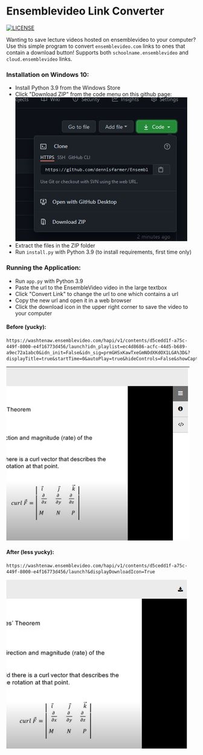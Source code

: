 # Ensemblevideo Link Converter 

[![LICENSE](https://img.shields.io/badge/license-MIT-lightgrey.svg)](https://raw.githubusercontent.com/dennisfarmer/Ensemble-Video-Downloader/master/LICENSE)

Wanting to save lecture videos hosted on ensemblevideo to your computer? Use this simple program to convert `ensemblevideo.com` links to ones that contain a download button! Supports both `schoolname.ensemblevideo` and `cloud.ensemblevideo` links.

### Installation on Windows 10:

- Install Python 3.9 from the Windows Store
- Click "Download ZIP" from the code menu on this github page:
![download_1](./media/download_1.png)
- Extract the files in the ZIP folder
- Run `install.py` with Python 3.9 (to install requirements, first time only)

### Running the Application:
- Run `app.py` with Python 3.9
- Paste the url to the EnsembleVideo video in the large textbox
- Click "Convert Link" to change the url to one which contains a url
- Copy the new url and open it in a web browser
- Click the download icon in the upper right corner to save the video to your computer

#### Before (yucky):
```
https://washtenaw.ensemblevideo.com/hapi/v1/contents/d5cedd1f-a75c-449f-8000-e4f16773d456/launch?idn_playlist=ec4d8686-acfc-44d5-b689-a9ec72a1abc0&idn_init=False&idn_sig=prmGHSxKawTxeGmNOdXKdOX1LGA%3D&?displayTitle=true&startTime=0&autoPlay=true&hideControls=False&showCaptions=False&displaySharing=False&displayAnnotations=True&displayAttachments=True&displayLinks=True&displayDownloadIcon=False&displayMetaData=true&displayEmbedCode=True&audioPreviewImage=False&displayCaptionSearch=True&displayViewersReport=False&displayAxdxs=False&forceDisplayAdsOff=False&embedAsThumbnail=False&playlistId=&displayCredits=False&isJavaScriptEmbed=False&isContentPreview=False&isResponsive=False&useFourByThreeRatio=False&isJavascriptInIframe=False
```
![Before](./media/Before.png)

#### After (less yucky):
```
https://washtenaw.ensemblevideo.com/hapi/v1/contents/d5cedd1f-a75c-449f-8000-e4f16773d456/launch?&displayDownloadIcon=True
```
![After](./media/After.png)



